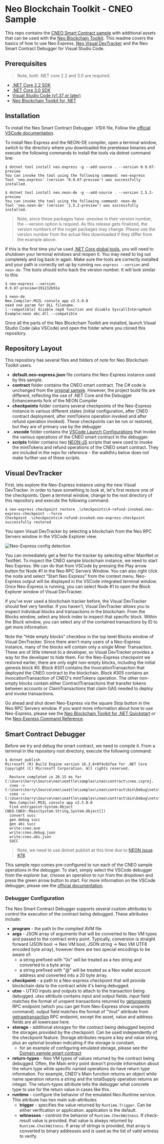 <!-- markdownlint-enable -->
# Neo Blockchain Toolkit - CNEO Sample

This repo contains the [CNEO Smart Contract sample](https://github.com/neo-ngd/CNEO-Contract)
with additional assets that can be used with the
[Neo Blockchain Toolkit](https://marketplace.visualstudio.com/items?itemName=ngd-seattle.neo-blockchain-toolkit).
This readme covers the basics of how to use Neo Express,
[Neo Visual DevTracker](https://github.com/ngdseattle/neo-visual-devtracker)
and the Neo Smart Contract Debugger for Visual Studio Code.

## Prerequisites

> Note, both .NET core 2.2 and 3.0 are required.

- [.NET Core 2.2 SDK](https://dotnet.microsoft.com/download/dotnet-core/2.2)
- [.NET Core 3.0 SDK](https://dotnet.microsoft.com/download/dotnet-core/3.0)
- [Visual Studio Code (v1.37 or later)](https://code.visualstudio.com/Download)
- [Neo Blockchain Toolkit for .NET](https://marketplace.visualstudio.com/items?itemName=ngd-seattle.neo-blockchain-toolkit)

## Installation

To install the Neo Smart Contract Debugger .VSIX file, Follow the
[official VSCode documentation](https://code.visualstudio.com/docs/editor/extension-gallery#_install-from-a-vsix).

To install Neo Express and the NEON-DE compiler, open a terminal window,
switch to the directory where you downloaded the prerelease binaries and execute
the following commands to install the tools via dotnet command line:

``` shell
$ dotnet tool install neo.express -g --add-source . --version 0.9.67-preview
You can invoke the tool using the following command: neo-express
Tool 'neo.express' (version '0.9.67-preview') was successfully installed.

$ dotnet tool install neo.neon-de -g --add-source . --version 2.5.2-preview
You can invoke the tool using the following command: neon-de
Tool 'neo.neon-de' (version '2.5.2-preview') was successfully installed.
```

> Note, since these packages have -preview in their version number, the
> --version option is requied. As this release gets finalized, the version
> numbers of the nuget packages may change. Please use the version number
> from the actual files downloaded if they differ from the example above.

If this is the first time you've used
[.NET Core global tools](https://docs.microsoft.com/en-us/dotnet/core/tools/global-tools),
you will need to shutdown your terminal windows and reopen it. You may need to
log out completely and log back in again. Make sure the tools are correctly installed
and your path is correctly set up by running `neo-express --version` and `neon-de`.
The tools  should echo back the version number. It will look similar to this:

``` shell
$ neo-express --version
0.9.67-preview+191232b91a

$ neon-de
Neo.Compiler.MSIL console app v2.5.0.0
need one param for DLL filename.
[--compatible] disable nep8 function and disable SyscallInteropHash
Example:neon abc.dll --compatible
```

Once all the parts of the Neo Blockchain Toolkit are installed, launch Visual
Studio Code (aka VSCode) and open the folder where you cloned this repository.

## Repository Layout

This repository has several files and folders of note for Neo Blockchain Toolkit
users.

- **default.neo-express.json** file contains the Neo-Express instance used by this
  sample.
- **contract** folder contains the CNEO smart contract. The C# code is unchanged
  from the [original sample](https://github.com/neo-ngd/CNEO-Contract). However,
  the project build file are different, reflecting the use of .NET Core and the
  Debugger Enhancements fork of the NEON Compiler
- **checkpoints** folder contains several checkpoints of the Neo-Express instance in
  various different states (initial configuration, after CNEO contract deployment,
  after mintTokens operation invoked and after refund operation invoked). These checkpoints
  can be run or restored, but they are of primary use by the debugger
- **.vscode** folder contains the [VSCode Launch Configurations](https://code.visualstudio.com/Docs/editor/debugging#_launch-configurations)
  that invoke the various operations of the CNEO smart contract in the debugger.
- **scripts** folder contains two [NEON-JS](https://github.com/CityOfZion/neon-js) scripts
  that were used to invoke the mintTokens and refund operations of the CNEO smart
  contract. They are included in the repo for reference - the walkthru below does
  not make further use of these scripts.

## Visual DevTracker

First, lets explore the Neo-Express instance using the new Visual DevTracker. In
order to have something to look at, let's first restore one of the checkpoints.
Open a terminal window, change to the root directory of this repository and execute
the following command.

``` shell
$ neo-express checkpoint restore .\checkpoints\4-refund-invoked.neo-express-checkpoint --force
Checkpoint .\checkpoints\4-refund-invoked.neo-express-checkpoint successfully restored
```

You open Visual DevTracker by selecting a blockchain from the Neo RPC Servers
window in the VSCode Explorer view.

![Neo-Express config detection](images\visual-devtracker-1.png)

You can immediately get a feel for the tracker by selecting either MainNet or
TestNet. To inspect the CNEO sample blockchain instance, we need to start Neo Express.
We can do that from VSCode by pressing the Play arrow button for Node #1 in the
Neo RPC Servers Window. You can also right click the node and select "Start Neo
Express" from the context menu. Neo-Express output will be displayed in the VSCode
integrated terminal window. Once Neo-Express is running, you can select Node #1
to open the Block Explorer window of Visual DevTracker.

If you've ever used a blockchain tracker before, the Visual DevTracker should
feel very familiar. If you haven't, Visual DevTracker allows you to inspect
individual blocks and transactions in the blockchain. From the Blocks window, select
any block index to inspect that specific block. Within the Block window, you can
select any of the contained transactions by ID to get more information.

Note the "Hide empty blocks" checkbox in the top level Blocks window of Visual
DevTracker. Since there aren't many users of a Neo-Express instance, many of the
blocks will contain only a single Miner Transaction. These are of little interest
to a developer, so Visual DevTracker provides a way for the developer to hide them.
For the Neo-Express checkpoint we restored earlier, there are only eight non-empty
blocks, including the initial genesis block #0. Block #301 contains the InvocationTransaction
that deployed the CNEO contract to the blockchain. Block #305 contains an InvocationTransaction
of CNEO's mintTokens operation. The other non-empty blocks contain either ContractTransactions
that transfer tokens between accounts or ClaimTransactions that claim GAS needed
to deploy and invoke transactions.

Go ahead and shut down Neo-Express via the square Stop button in the Neo RPC Servers
window. If you want more information about how to use Neo-Express, please see the
[Neo Blockchain Toolkit for .NET Quickstart](https://github.com/ngdseattle/neo-blockchain-toolkit/blob/master/quickstart.md)
or the [Neo-Express Command Reference](https://github.com/neo-project/neo-debugger/blob/master/command-reference.md).

## Smart Contract Debugger

Before we try and debug the smart contract, we need to compile it. From a terminal
in the repository root directory, execute the following command:

``` shell
$ dotnet publish
Microsoft (R) Build Engine version 16.3.0+0f4c62fea for .NET Core
Copyright (C) Microsoft Corporation. All rights reserved.

  Restore completed in 20.15 ms for C:\Users\harry\Source\neo\seattle\samples\cneo\contract\cneo.csproj.
  cneo -> C:\Users\harry\Source\neo\seattle\samples\cneo\contract\bin\Debug\netstandard2.0\cneo.dll
  cneo -> C:\Users\harry\Source\neo\seattle\samples\cneo\contract\bin\Debug\netstandard2.0\publish\
  Neo.Compiler.MSIL console app v2.5.0.0
  Find entrypoint:System.Object CNEO.CNEO::Main(System.String,System.Object[])
  convert succ
  gen debug succ
  gen abi succ
  write:cneo.avm
  write:cneo.debug.json
  write:cneo.abi.json
  SUCC
```

> Note, we need to use dotnet publish at this time due to 
  [NEON issue #78](https://github.com/neo-project/neo-devpack-dotnet/issues/78).

This sample repo comes pre-configured to run each of the CNEO sample operations
in the debugger. To start, simply select the VSCode debugger from the explorer bar,
choose an operation to run from the dropdown and press the green arrow button to
start. For more information on the VSCode debugger, please see the
[official documentation](https://code.visualstudio.com/docs/editor/debugging).

### Debugger Configuration

The Neo Smart Contract Debugger supports several custom attributes to control
the execution of the contract being debugged. These attributes include:

- **program** - the path to the complied AVM file
- **args** - JSON array of arguments that will be converted to Neo VM types
  and passed to the contract entry point. Typically, conversion is straight
  forward (JSON bool -> Neo VM bool, JSON string -> Neo VM UTF8 encoded byte
  array), however there are two special encodings to be aware of:
  - a string prefixed with "0x" will be treated as a hex string and converted
    to a byte array
  - a string prefixed with "@" will be treated as a Neo wallet account address
    and converted into a 20 byte array.
- **checkpoint** - a path to a Neo-express checkpoint that will provide blockchain
  data to the contract while it's being debugged.
- **utxo** - UTXO inputs and outputs to attach to the transaction being debugged.
  utxo attribute contains input and output fields. input field matches the format
  of unspent transactions returned by
  [getunspents](https://docs.neo.org/docs/en-us/reference/rpc/latest-version/api/getunspents.html)
  RPC endpoint (which you can get from Neo-Express show unspents command).
  output field matches the format of "Vout" attribute from
  [getrawtransaction](https://docs.neo.org/docs/en-us/reference/rpc/latest-version/api/getrawtransaction.html)
  RPC endpoint, except the asset, value and address fields are all lowercase here.
- **storage** - additional storages for the contract being debugged beyond
  the storages provided by the checkpoint. Can be used independently of the checkpoint
  feature. Storage attributes require a key and value string, plus an optional boolean
  indicating if the storage is constant.
  - for an example of configuring emulated storage, please see the
    [Domain sample smart contract](https://github.com/ngdseattle/domain-sample)
- **return-types** - Neo VM types of values returned by the contract being debugged.
  Often, the Main entry point doesn't provide information about the return type while
  specific named operations do have return type information. For example, CNEO's
  Main function returns an object while name operation returns a string and the
  totalSupply operation returns an integer. The return-types attribute tells the
  debugger what concrete type to use for the return value in cases like this.
- **runtime** - configure the behavior of the emulated Neo.Runtime service. This
  attribute has two main sub-attributes
  - **trigger** - specifies the value returned by `Runtime.Trigger`. Can be either
    verification or application. application is the default.
  - **witnesses** - controls the behavior of `Runtime.CheckWitness`. If check-result
    value is provided, that value is always returned by `Runtime.CheckWitness`. If
    array of strings is provided, that array is converted to binary addresses and
    is used as the list of valid witness to verify.
